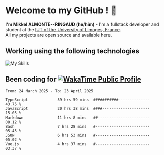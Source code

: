 # Welcome to my GitHub ! 🌃

**I'm Mikkel ALMONTE--RINGAUD (he/him)** - I'm a fullstack developer and student at the [IUT of the University of Limoges, France](https://iut.unilim.fr). \
All my projects are open source and available here.

## Working using the following technologies

![My Skills](https://skillicons.dev/icons?i=solidjs,pnpm,nodejs,ts,js,vercel,netlify,html,css,rust,astro,git,vue,md,electron,figma,github,bash,bun,cloudflare,py,tailwind,nginx,npm,tauri,vite,zig,yarn,windicss,dart,flutter,kotlin&theme=dark)

## Been coding for [![WakaTime Public Profile](https://wakatime.com/badge/user/0839e595-e07a-435c-8d59-ed95f2a3d6dd.svg?style=flat-square)](https://wakatime.com/@0839e595-e07a-435c-8d59-ed95f2a3d6dd)

<!--START_SECTION:waka-->

```plain
From: 24 March 2025 - To: 23 April 2025

TypeScript             59 hrs 59 mins  ###########--------------   43.75 %
JavaScript             20 hrs 38 mins  ####---------------------   15.05 %
Markdown               11 hrs 8 mins   ##-----------------------   08.12 %
Bash                   7 hrs 28 mins   #------------------------   05.45 %
JSON                   6 hrs 53 mins   #------------------------   05.02 %
Vue.js                 4 hrs 37 mins   #------------------------   03.37 %
```

<!--END_SECTION:waka-->
